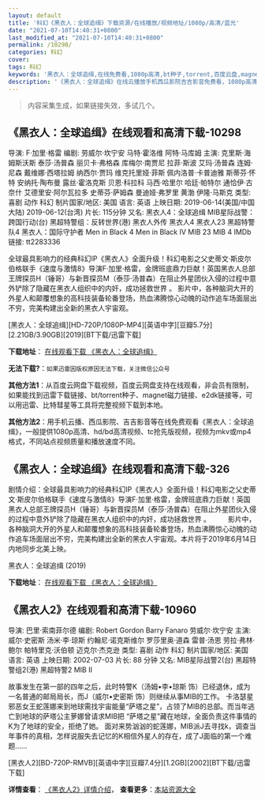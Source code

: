 ```yaml
---
layout: default
title: '科幻《黑衣人：全球追缉》下载资源/在线播放/视频地址/1080p/高清/蓝光'
date: "2021-07-10T14:40:31+0800"
last_modified_at: "2021-07-10T14:40:31+0800"
permalink: /10298/
categories: 科幻
cover:
tags: 科幻
keywords: '黑衣人：全球追缉,在线免费看,1080p高清,bt种子,torrent,百度云盘,magnet,磁力链,迅雷下载资源'
description: '《黑衣人：全球追缉》在线云播放手机西瓜影院吉吉影音免费看，1080p高清bd/hd未删减完整版和tc抢先枪版，mkv/mp4格式，附带bt/torrent种子、magnet/磁力链、百度云盘、网盘资源迅雷下载链接'
---
```


>内容采集生成，如果链接失效，多试几个。


## 《黑衣人：全球追缉》在线观看和高清下载-10298

导演: F·加里·格雷 编剧: 劳威尔·坎宁安 马特·霍洛维 阿特·马库姆 主演: 克里斯·海姆斯沃斯 泰莎·汤普森 丽贝卡·弗格森 库梅尔·南贾尼 拉菲·斯波 艾玛·汤普森 连姆·尼森 戴维娜·西塔拉姆 纳西尔·贾玛 维克托里娅·菲斯 佩内洛普·卡普迪雅 斯蒂芬·怀特 安纳托·陶布曼 露丝·霍洛克斯 贝恩·科拉科 马西·哈里尔 哈廷·帕特尔 通恰伊·古奈什 艾德里安·阿尔瓦拉多 史蒂芬·萨姆森 曼迪娅·弗罗里 黄渤 伊隆·马斯克 类型: 喜剧 动作 科幻 制片国家/地区: 美国 语言: 英语 上映日期: 2019-06-14(美国/中国大陆) 2019-06-12(台湾) 片长: 115分钟 又名: 黑衣人4：全球追缉 MIB星际战警：跨国行动(台) 黑超特警组：反转世界(港) 黑衣人外传 黑衣人4 黑衣人23 黑超特警队4 黑衣人：国际守护者 Men in Black 4 Men in Black IV MIB 23 MIB 4 IMDb链接: tt2283336

全球最具影响力的经典科幻IP《黑衣人》全面升级！科幻电影之父史蒂文·斯皮尔伯格联手《速度与激情8》导演F·加里·格雷，金牌班底鼎力巨献！英国黑衣人总部王牌探员H（锤哥）与新晋探员M（泰莎·汤普森）在阻止外星团伙入侵的过程中意外铲除了隐藏在黑衣人组织中的内奸，成功拯救世界 。 影片中，各种脑洞大开的外星人和颠覆想象的高科技装备轮番登场，热血沸腾惊心动魄的动作追车场面层出不穷，完美构建出全新的黑衣人宇宙观。


[黑衣人：全球追缉][HD-720P/1080P-MP4][英语中字][豆瓣5.7分][2.21GB/3.90GB][2019][BT下载/迅雷下载]

**下载地址**： [在线观看下载 《黑衣人：全球追缉》](https://www.btdx8.com/torrent/hyrqqzj_2019.html) 


**无法下载?**：`如果迅雷因版权原因无法下载，关注微信公众号 `

**其他方法1**：从百度云网盘下载视频，百度云网盘支持在线观看，非会员有限制，如果能找到迅雷下载链接、bt/torrent种子、magnet磁力链接、e2dk链接等，可以用迅雷、比特彗星等工具将完整视频下载到本地。

**其他方法2**：用手机云播、西瓜影院、吉吉影音等在线免费观看《黑衣人：全球追缉》，一般提供1080p高清、hd/bd高清视频、tc抢先版视频，视频为mkv或mp4格式，不同站点视频质量和播放速度不同。


## 《黑衣人：全球追缉》在线观看和高清下载-326

剧情介绍：全球最具影响力的经典科幻IP《黑衣人》全面升级！科幻电影之父史蒂文·斯皮尔伯格联手《速度与激情8》导演F·加里·格雷，金牌班底鼎力巨献！英国黑衣人总部王牌探员H（锤哥）与新晋探员M（泰莎·汤普森）在阻止外星团伙入侵的过程中意外铲除了隐藏在黑衣人组织中的内奸，成功拯救世界 。  　　影片中，各种脑洞大开的外星人和颠覆想象的高科技装备轮番登场，热血沸腾惊心动魄的动作追车场面层出不穷，完美构建出全新的黑衣人宇宙观。本片将于2019年6月14日内地同步北美上映。


黑衣人：全球追缉 (2019)

**下载地址**： [在线观看下载 《黑衣人：全球追缉》](https://www.btbtdy.me/btdy/dy16140.html) 


## 《黑衣人2》在线观看和高清下载-10960

导演: 巴里·索南菲尔德 编剧: Robert Gordon Barry Fanaro 劳威尔·坎宁安 主演: 威尔·史密斯 汤米·李·琼斯 约翰尼·诺克斯维尔 罗莎里奥·道森 雷普·汤恩 劳拉·弗林·鲍尔 帕特里克·沃伯顿 迈克尔·杰克逊 类型: 喜剧 动作 科幻 制片国家/地区: 美国 语言: 英语 上映日期: 2002-07-03 片长: 88 分钟 又名: MIB星际战警2(台) 黑超特警组2(港) 黑超特警2 MIB II

故事发生在第一部的四年之后，此时特警K（汤姆•李•琼斯 饰）已经退休，成为一名普通的邮局局长，而J（威尔•史密斯 饰）则继续从事MIB的工作。 卡洛瑟星邪恶女王蛇莲娜来到地球需找宇宙能量“萨塔之星”，占领了MIB的总部。而当年逃亡到地球的萨塔公主萝娜曾请求MIB把 “萨塔之星”藏在地球，全面负责这件事情的K为了地球的安全，拒绝了她。 面对来势汹汹的蛇莲娜，MIB派J去寻找k，调查当年事件的真相，怎样说服失去记忆的K相信外星人的存在，成了J面临的第一个难题……


[黑衣人2][BD-720P-RMVB][英语中字][豆瓣7.4分][1.2GB][2002][BT下载/迅雷下载]

**详情查看**： [《黑衣人2》详情介绍](/movie/10960/)， **查看更多**：[本站资源大全](/movie/t/all/)

